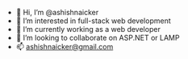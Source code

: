- 👋 Hi, I’m @ashishnaicker
- 👀 I’m interested in full-stack web development
- 🌱 I’m currently working as a web developer
- 💞️ I’m looking to collaborate on ASP.NET or LAMP
- 📫 ashishnaicker@gmail.com
